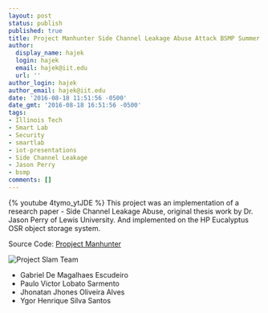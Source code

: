 ```yaml
---
layout: post
status: publish
published: true
title: Project Manhunter Side Channel Leakage Abuse Attack BSMP Summer 2016
author:
  display_name: hajek
  login: hajek
  email: hajek@iit.edu
  url: ''
author_login: hajek
author_email: hajek@iit.edu
date: '2016-08-18 11:51:56 -0500'
date_gmt: '2016-08-18 16:51:56 -0500'
tags:
- Illinois Tech
- Smart Lab
- Security
- smartlab
- iot-presentations
- Side Channel Leakage
- Jason Perry
- bsmp
comments: []
---
```

{% youtube 4tymo_ytJDE %}
This project was an implementation of a research paper - Side Channel Leakage Abuse, original thesis work by Dr. Jason Perry of Lewis University. And implemented on the HP Eucalyptus OSR object storage system.

Source Code: [Propject Manhunter](https://github.com/illinoistech-itm/manhunter "Project Manhunter")

![*Project Slam Team*](/assets/2016/08/manhunter-2.jpg "project manhunter")

* Gabriel De Magalhaes Escudeiro
* Paulo Victor Lobato Sarmento
* Jhonatan Jhones Oliveira Alves
* Ygor Henrique Silva Santos
